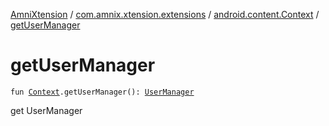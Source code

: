 [AmniXtension](../../index.md) / [com.amnix.xtension.extensions](../index.md) / [android.content.Context](index.md) / [getUserManager](./get-user-manager.md)

# getUserManager

`fun `[`Context`](https://developer.android.com/reference/android/content/Context.html)`.getUserManager(): `[`UserManager`](https://developer.android.com/reference/android/os/UserManager.html)

get UserManager

